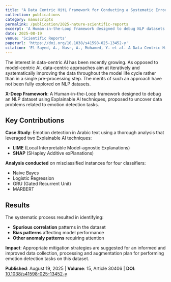 ```yaml
---
title: "A Data Centric HitL Framework for Conducting a Systematic Error Analysis of NLP Datasets using Explainable AI"
collection: publications
category: manuscripts
permalink: /publication/2025-nature-scientific-reports
excerpt: 'A Human-in-the-Loop framework designed to debug NLP datasets using Explainable AI techniques, with a case study on emotion detection in Arabic text.'
date: 2025-08-19
venue: 'Scientific Reports'
paperurl: 'https://doi.org/10.1038/s41598-025-13452-y'
citation: 'El-Sayed, A., Nasr, A., Mohamed, Y. et al. A Data Centric HitL Framework for Conducting aSsystematic Error Analysis of NLP Datasets using Explainable AI. Sci Rep 15, 30406 (2025). https://doi.org/10.1038/s41598-025-13452-y'
---
```


The interest in data-centric AI has been recently growing. As opposed to model-centric AI, data-centric approaches aim at iteratively and systematically improving the data throughout the model life cycle rather than in a single pre-processing step. The merits of such an approach have not been fully explored on NLP datasets. 

**X-Deep Framework**: A Human-in-the-Loop framework designed to debug an NLP dataset using Explainable AI techniques, proposed to uncover data problems related to emotion detection tasks.

## Key Contributions

**Case Study**: Emotion detection in Arabic text using a thorough analysis that leveraged two Explainable AI techniques:
- **LIME** (Local Interpretable Model-agnostic Explanations)
- **SHAP** (SHapley Additive exPlanations)

**Analysis conducted** on misclassified instances for four classifiers:
- Naive Bayes
- Logistic Regression  
- GRU (Gated Recurrent Unit)
- MARBERT

## Results

The systematic process resulted in identifying:
- **Spurious correlation** patterns in the dataset
- **Bias patterns** affecting model performance
- **Other anomaly patterns** requiring attention

**Impact**: Appropriate mitigation strategies are suggested for an informed and improved data collection, processing and augmentation plan for performing emotion detection tasks on this dataset.

**Published**: August 19, 2025 | **Volume**: 15, Article 30406 | **DOI**: [10.1038/s41598-025-13452-y](https://doi.org/10.1038/s41598-025-13452-y)